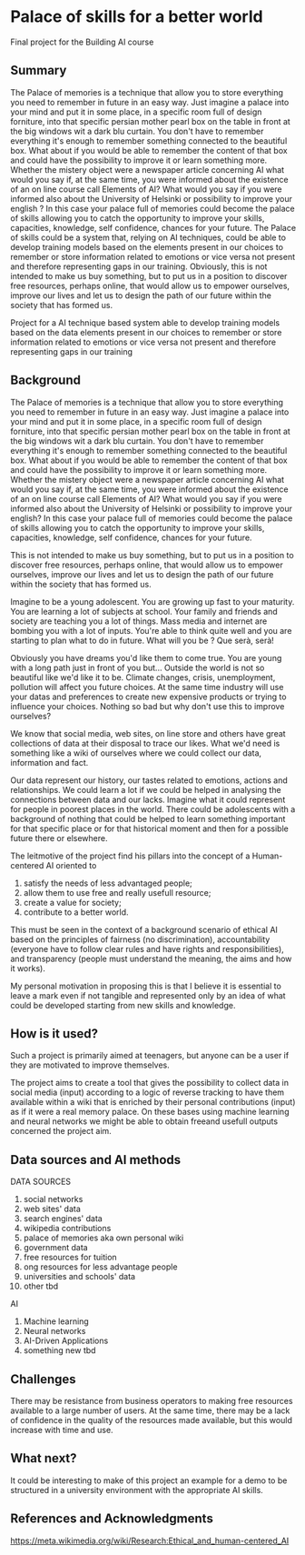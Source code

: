 # Palace of skills for a better world

Final project for the Building AI course

## Summary

The Palace of memories is a technique that allow you to store everything you need to remember in future in an easy way. Just imagine a palace into your mind and put it in some place, in a specific room full of design forniture, into that specific persian mother pearl box on the table in front at the big windows wit a dark blu curtain.  You don't have to remember everything it's enough to remember something connected to the beautiful box. 
 What about if you would be able to  remember the content of that box and could have the possibility to improve it or learn something more. Whether the mistery object were a newspaper article concerning AI what would you say if, at the same time, you were informed about the existence of an on line course call Elements of AI? What would you say  if you were informed also about the University of Helsinki or possibility to improve your english ? 
 In this case your palace full of memories could become the palace of skills allowing you to catch the opportunity to improve your skills, capacities, knowledge, self confidence, chances for your future. 
 The Palace of skills  could be a system that, relying on AI techniques, could be able to develop training models based on the elements present in our choices to remember or store information related to emotions or vice versa not present and therefore representing gaps in our training. Obviously, this is not intended to make us buy something, but to put us in a position to discover free resources, perhaps online, that would allow us to empower ourselves, improve our lives and let us to design the path of our future within the society that has formed us. 
 
Project for a AI technique based system able to develop training models based on the data elements present in our choices to remember or store information related to emotions or vice versa not present and therefore representing gaps in our training

## Background

The Palace of memories is a technique that allow you to store everything you need to remember in future in an easy way. Just imagine a palace into your mind and put it in some place, in a specific room full of design forniture, into that specific persian mother pearl box on the table in front at the big windows wit a dark blu curtain.  You don't have to remember everything it's enough to remember something connected to the beautiful box. 
What about if you would be able to  remember the content of that box and could have the possibility to improve it or learn something more. Whether the mistery object were a newspaper article concerning AI what would you say if, at the same time, you were informed about the existence of an on line course call Elements of AI? What would you say  if you were informed also about the University of Helsinki or possibility to improve your english? In this case your palace full of memories could become the palace of skills allowing you to catch the opportunity to improve your skills, capacities, knowledge, self confidence, chances for your future.

This is not intended to make us buy something, but to put us in a position to discover free resources, perhaps online, that would allow us to empower ourselves, improve our lives and let us to design the path of our future within the society that has formed us.

Imagine to be a young adolescent. You are growing up fast to your maturity. You are learning a lot of subjects at school. Your family and friends and society are teaching you a lot of things. Mass media and internet are bombing you with a lot of inputs. You're able to think quite well and you are starting to plan what to do in future. What will you be ? Que serà, serà! 

Obviously  you have dreams you'd like them to come true. You are young with a long path just in front of you but... Outside the world is not so beautiful like we'd like it to be. Climate changes, crisis, unemployment, pollution will affect you future choices. At the same time industry will use your datas and preferences to create new expensive products or trying to influence your choices. Nothing so bad but why don't use this to improve ourselves?

We know that social media, web sites, on line store and others have great collections of data at their disposal to trace our likes.
What we'd need is something like a wiki of ourselves where we could collect our data, information and fact.

Our data represent our history, our tastes related to emotions, actions and relationships. We could learn a lot if we could be helped in analysing the connections between data and our lacks. Imagine what it could represent for people in poorest places in the world. 
There could be adolescents with a background of nothing that could be helped to learn something important for that specific place or for that historical moment and then for a possible future there or elsewhere.   

The leitmotive of the project find his pillars into the concept of a Human-centered AI oriented to 
1) satisfy the needs of less advantaged people; 
2) allow them to use free and really usefull resource;
3) create a value for society; 
4) contribute to a better world.

This must be seen in the context of a background scenario of ethical AI based on the principles of fairness (no discrimination), accountability (everyone have to follow clear rules and have rights and responsibilities), and transparency (people must understand the meaning, the aims and how it works). 

My personal motivation in proposing this is that I believe it is essential to leave a mark even if not tangible and represented only by an idea of what could be developed starting from new skills and knowledge. 
 

## How is it used?

Such a project is primarily aimed at teenagers, but anyone can be a user if they are motivated to improve themselves. 

The project aims to create a tool that gives the possibility to collect data in social media (input) according to a logic of reverse tracking to have them available within a wiki that is enriched by their personal contributions (input) as if it were a real memory palace. On these bases using machine learning and neural networks we might be able to obtain freeand usefull outputs concerned the project aim. 


## Data sources and AI methods

DATA SOURCES  
1) social networks
2) web sites' data
3) search engines' data
4) wikipedia contributions 
5) palace of memories aka own personal wiki 
6) government data 
7) free resources for tuition
8) ong resources for less advantage people 
9) universities and schools' data 
10) other tbd

AI 
1) Machine learning 
2) Neural networks
3) AI-Driven Applications
4) something new tbd

## Challenges

There may be resistance from business operators to making free resources available to a large number of users. At the same time, there may be a lack of confidence in the quality of the resources made available, but this would increase with time and use. 

## What next?

It could be interesting to make of this project an example for a demo to be structured in a university environment with the appropriate AI skills. 

## References and Acknowledgments

https://meta.wikimedia.org/wiki/Research:Ethical_and_human-centered_AI
